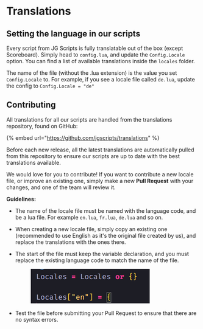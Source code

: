# Translations

## Setting the language in our scripts

Every script from JG Scripts is fully translatable out of the box (except Scoreboard). Simply head to `config.lua`, and update the `Config.Locale` option. You can find a list of available translations inside the `locales` folder.

The name of the file (without the .lua extension) is the value you set `Config.Locale` to. For example, if you see a locale file called `de.lua`, update the config to `Config.Locale = "de"`

## Contributing

All translations for all our scripts are handled from the translations repository, found on GitHub:

{% embed url="https://github.com/jgscripts/translations" %}

Before each new release, all the latest translations are automatically pulled from this repository to ensure our scripts are up to date with the best translations available.

We would love for you to contribute! If you want to contribute a new locale file, or improve an existing one, simply make a new **Pull Request** with your changes, and one of the team will review it.

**Guidelines:**

* The name of the locale file must be named with the language code, and be a lua file. For example `en.lua`, `fr.lua`, `de.lua` and so on.
* When creating a new locale file, simply copy an existing one (recommended to use English as it's the original file created by us), and replace the translations with the ones there.
*   The start of the file must keep the variable declaration, and you must replace the existing language code to match the name of the file.

    <figure><img src=".gitbook/assets/image (1) (1) (1).png" alt=""><figcaption></figcaption></figure>
* Test the file before submitting your Pull Request to ensure that there are no syntax errors.
